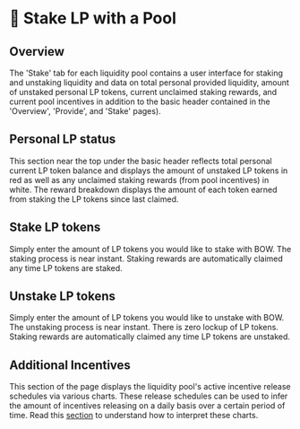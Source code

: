# 🍵 Stake LP with a Pool

## Overview

The 'Stake' tab for each liquidity pool contains a user interface for staking and unstaking liquidity and data on total personal provided liquidity, amount of unstaked personal LP tokens, current unclaimed staking rewards, and current pool incentives in addition to the basic header contained in the 'Overview', 'Provide', and 'Stake' pages).

## Personal LP status

This section near the top under the basic header reflects total personal current LP token balance and displays the amount of unstaked LP tokens in red as well as any unclaimed staking rewards (from pool incentives) in white. The reward breakdown displays the amount of each token earned from staking the LP tokens since last claimed.&#x20;

## Stake LP tokens

Simply enter the amount of LP tokens you would like to stake with BOW. The staking process is near instant. Staking rewards are automatically claimed any time LP tokens are staked.&#x20;

## Unstake LP tokens

Simply enter the amount of LP tokens you would like to unstake with BOW. The unstaking process is near instant. There is zero lockup of LP tokens. Staking rewards are automatically claimed any time LP tokens are unstaked.&#x20;

## Additional Incentives

This section of the page displays the liquidity pool's active incentive release schedules via various charts. These release schedules can be used to infer the amount of incentives releasing on a daily basis over a certain period of time. Read this [section](pool-overview.md#incentive-release-charts) to understand how to interpret these charts.&#x20;


